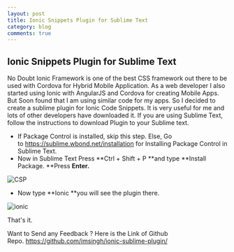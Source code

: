 ```yaml
---
layout: post
title: Ionic Snippets Plugin for Sublime Text
category: blog
comments: true
---
```


## Ionic Snippets Plugin for Sublime Text

No Doubt Ionic Framework is one of the best CSS framework out there to be used with Cordova for Hybrid Mobile Application. As a web developer I also started using Ionic with AngularJS and Cordova for creating Mobile Apps. But Soon found that I am using similar code for my apps. So I decided to create a sublime plugin for Ionic Code Snippets. It is very useful for me and lots of other developers have downloaded it. If you are using Sublime Text, follow the instructions to download Plugin to your Sublime text.

  * If Package Control is installed, skip this step. Else, Go to <https://sublime.wbond.net/installation> for Installing Package Control in Sublime Text.
  * Now in Sublime Text Press **Ctrl + Shift + P **and type **Install Package. **Press **Enter.**

![CSP](http://inders.in/wp-content/uploads/2014/05/CSP-300x168.png)

  * Now type **Ionic **you will see the plugin there.

![ionic](http://inders.in/wp-content/uploads/2014/05/ionic-300x168.png)

That's it.

Want to Send any Feedback ? Here is the Link of Github Repo. <https://github.com/imsingh/ionic-sublime-plugin/>